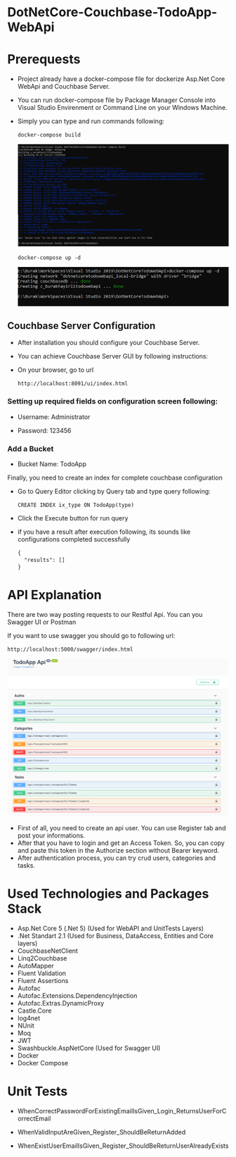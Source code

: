 # DotNetCore-Couchbase-TodoApp-WebApi

# Prerequests

- Project already have a docker-compose file for dockerize Asp.Net Core WebApi and Couchbase Server.

- You can run docker-compose file by Package Manager Console into Visual Studio Envirenment or Command Line on your Windows Machine.

- Simply you can type and run commands following:

  ```
  docker-compose build
  ```
  ![alt text](https://github.com/burakhayirli/DotNetCore-Couchbase-TodoApp-WebApi/blob/master/images/1-docker-compose-build.png)
  
  ```
  docker-compose up -d
  ```
  ![alt text](https://github.com/burakhayirli/DotNetCore-Couchbase-TodoApp-WebApi/blob/master/images/2-docker-compose-up.png)
  
## Couchbase Server Configuration

- After installation you should configure your Couchbase Server. 

- You can achieve Couchbase Server GUI by following instructions:

- On your browser, go to url

  ```
  http://localhost:8091/ui/index.html
  ```

 ### Setting up  required fields on configuration screen following:

- Username: Administrator

- Password: 123456

### Add a Bucket

- Bucket Name: TodoApp

Finally, you need to create an index for complete couchbase configuration

- Go to Query Editor clicking by Query tab and type query following:

  ```
  CREATE INDEX ix_type ON TodoApp(type)
  ```

-  Click the Execute button for run query

- if you have a result after execution following, its sounds like configurations completed successfully 

  ```
  {
    "results": []
  }
  ```

# API Explanation

There are two way posting requests to our Restful Api. You can you Swagger UI or Postman

If you want to use swagger you should go to following url:

  ```
  http://localhost:5000/swagger/index.html
  ```
 ![alt text](https://github.com/burakhayirli/DotNetCore-Couchbase-TodoApp-WebApi/blob/master/images/3-swaggerui.PNG)
 
- First of all, you need to create an api user. You can use Register tab and post your informations.
- After that you have to login and get an Access Token. So, you can copy and paste this token in the Authorize section without Bearer keyword.
- After authentication process, you can try crud users, categories and tasks.

# Used Technologies and Packages Stack

- Asp.Net Core 5 (.Net 5)  (Used for WebAPI and UnitTests Layers)
- .Net Standart 2.1 (Used for Business, DataAccess, Entities and Core layers)
- CouchbaseNetClient
- Linq2Couchbase
- AutoMapper
- Fluent Validation
- Fluent Assertions
- Autofac
- Autofac.Extensions.DependencyInjection
- Autofac.Extras.DynamicProxy
- Castle.Core
- log4net
- NUnit
- Moq
- JWT
- Swashbuckle.AspNetCore (Used for Swagger UI)
- Docker
- Docker Compose

# Unit Tests

- WhenCorrectPasswordForExistingEmailIsGiven_Login_ReturnsUserForCorrectEmail

- WhenValidInputAreGiven_Register_ShouldBeReturnAdded

- WhenExistUserEmailIsGiven_Register_ShouldBeReturnUserAlreadyExists
